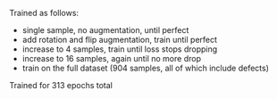 Trained as follows:
* single sample, no augmentation, until perfect
* add rotation and flip augmentation, train until perfect
* increase to 4 samples, train until loss stops dropping
* increase to 16 samples, again until no more drop
* train on the full dataset (904 samples, all of which include defects)

Trained for 313 epochs total
